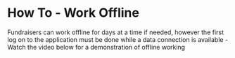# How To - Work Offline

Fundraisers can work offline for days at a time if needed, however the
first log on to the application must be done while a data connection is
available - Watch the video below for a demonstration of offline working
